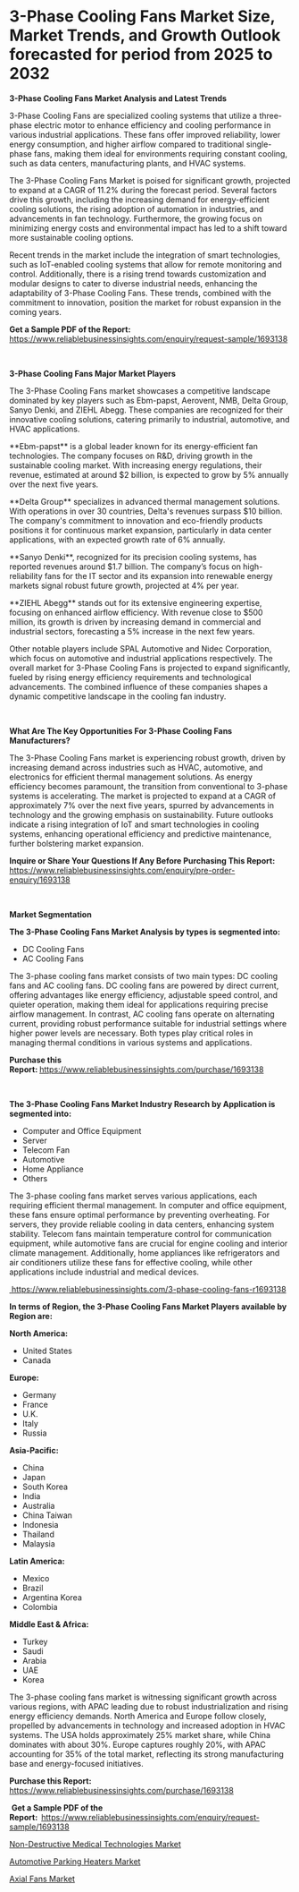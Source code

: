 <p><h1>3-Phase Cooling Fans Market Size, Market Trends, and Growth Outlook forecasted for period from 2025 to 2032</h1></p><p><strong>3-Phase Cooling Fans Market Analysis and Latest Trends</strong></p>
<p><p>3-Phase Cooling Fans are specialized cooling systems that utilize a three-phase electric motor to enhance efficiency and cooling performance in various industrial applications. These fans offer improved reliability, lower energy consumption, and higher airflow compared to traditional single-phase fans, making them ideal for environments requiring constant cooling, such as data centers, manufacturing plants, and HVAC systems.</p><p>The 3-Phase Cooling Fans Market is poised for significant growth, projected to expand at a CAGR of 11.2% during the forecast period. Several factors drive this growth, including the increasing demand for energy-efficient cooling solutions, the rising adoption of automation in industries, and advancements in fan technology. Furthermore, the growing focus on minimizing energy costs and environmental impact has led to a shift toward more sustainable cooling options.</p><p>Recent trends in the market include the integration of smart technologies, such as IoT-enabled cooling systems that allow for remote monitoring and control. Additionally, there is a rising trend towards customization and modular designs to cater to diverse industrial needs, enhancing the adaptability of 3-Phase Cooling Fans. These trends, combined with the commitment to innovation, position the market for robust expansion in the coming years.</p></p>
<p><strong>Get a Sample PDF of the Report:&nbsp;</strong> <a href="https://www.reliablebusinessinsights.com/enquiry/request-sample/1693138?utm_campaign=62&utm_medium=2&utm_source=Github&utm_content=ia&utm_term=08012025&utm_id=3-phase-cooling-fans">https://www.reliablebusinessinsights.com/enquiry/request-sample/1693138</a></p>
<p>&nbsp;</p>
<p><strong>3-Phase Cooling Fans Major Market Players</strong></p>
<p><p>The 3-Phase Cooling Fans market showcases a competitive landscape dominated by key players such as Ebm-papst, Aerovent, NMB, Delta Group, Sanyo Denki, and ZIEHL Abegg. These companies are recognized for their innovative cooling solutions, catering primarily to industrial, automotive, and HVAC applications.</p><p>**Ebm-papst** is a global leader known for its energy-efficient fan technologies. The company focuses on R&D, driving growth in the sustainable cooling market. With increasing energy regulations, their revenue, estimated at around $2 billion, is expected to grow by 5% annually over the next five years.</p><p>**Delta Group** specializes in advanced thermal management solutions. With operations in over 30 countries, Delta's revenues surpass $10 billion. The company's commitment to innovation and eco-friendly products positions it for continuous market expansion, particularly in data center applications, with an expected growth rate of 6% annually.</p><p>**Sanyo Denki**, recognized for its precision cooling systems, has reported revenues around $1.7 billion. The company’s focus on high-reliability fans for the IT sector and its expansion into renewable energy markets signal robust future growth, projected at 4% per year.</p><p>**ZIEHL Abegg** stands out for its extensive engineering expertise, focusing on enhanced airflow efficiency. With revenue close to $500 million, its growth is driven by increasing demand in commercial and industrial sectors, forecasting a 5% increase in the next few years.</p><p>Other notable players include SPAL Automotive and Nidec Corporation, which focus on automotive and industrial applications respectively. The overall market for 3-Phase Cooling Fans is projected to expand significantly, fueled by rising energy efficiency requirements and technological advancements. The combined influence of these companies shapes a dynamic competitive landscape in the cooling fan industry.</p></p>
<p>&nbsp;</p>
<p><strong>What Are The Key Opportunities For 3-Phase Cooling Fans Manufacturers?</strong></p>
<p><p>The 3-Phase Cooling Fans market is experiencing robust growth, driven by increasing demand across industries such as HVAC, automotive, and electronics for efficient thermal management solutions. As energy efficiency becomes paramount, the transition from conventional to 3-phase systems is accelerating. The market is projected to expand at a CAGR of approximately 7% over the next five years, spurred by advancements in technology and the growing emphasis on sustainability. Future outlooks indicate a rising integration of IoT and smart technologies in cooling systems, enhancing operational efficiency and predictive maintenance, further bolstering market expansion.</p></p>
<p><strong>Inquire or Share Your Questions If Any Before Purchasing This Report:</strong> <a href="https://www.reliablebusinessinsights.com/enquiry/pre-order-enquiry/1693138?utm_campaign=62&utm_medium=2&utm_source=Github&utm_content=ia&utm_term=08012025&utm_id=3-phase-cooling-fans">https://www.reliablebusinessinsights.com/enquiry/pre-order-enquiry/1693138</a></p>
<p>&nbsp;</p>
<p><strong>Market Segmentation</strong></p>
<p><strong>The 3-Phase Cooling Fans Market Analysis by types is segmented into:</strong></p>
<p><ul><li>DC Cooling Fans</li><li>AC Cooling Fans</li></ul></p>
<p><p>The 3-phase cooling fans market consists of two main types: DC cooling fans and AC cooling fans. DC cooling fans are powered by direct current, offering advantages like energy efficiency, adjustable speed control, and quieter operation, making them ideal for applications requiring precise airflow management. In contrast, AC cooling fans operate on alternating current, providing robust performance suitable for industrial settings where higher power levels are necessary. Both types play critical roles in managing thermal conditions in various systems and applications.</p></p>
<p><strong>Purchase this Report:&nbsp;</strong><a href="https://www.reliablebusinessinsights.com/purchase/1693138?utm_campaign=62&utm_medium=2&utm_source=Github&utm_content=ia&utm_term=08012025&utm_id=3-phase-cooling-fans">https://www.reliablebusinessinsights.com/purchase/1693138</a></p>
<p>&nbsp;</p>
<p><strong>The 3-Phase Cooling Fans Market Industry Research by Application is segmented into:</strong></p>
<p><ul><li>Computer and Office Equipment</li><li>Server</li><li>Telecom Fan</li><li>Automotive</li><li>Home Appliance</li><li>Others</li></ul></p>
<p><p>The 3-phase cooling fans market serves various applications, each requiring efficient thermal management. In computer and office equipment, these fans ensure optimal performance by preventing overheating. For servers, they provide reliable cooling in data centers, enhancing system stability. Telecom fans maintain temperature control for communication equipment, while automotive fans are crucial for engine cooling and interior climate management. Additionally, home appliances like refrigerators and air conditioners utilize these fans for effective cooling, while other applications include industrial and medical devices.</p></p>
<p><a href="https://www.reliablebusinessinsights.com/3-phase-cooling-fans-r1693138?utm_campaign=62&utm_medium=2&utm_source=Github&utm_content=ia&utm_term=08012025&utm_id=3-phase-cooling-fans">&nbsp;https://www.reliablebusinessinsights.com/3-phase-cooling-fans-r1693138</a></p>
<p><strong>In terms of Region, the 3-Phase Cooling Fans Market Players available by Region are:</strong></p>
<p>
    <p> <strong> North America: </strong>
        <ul>
            <li>United States</li>
            <li>Canada</li>
        </ul>
        </p> 
    <p> <strong> Europe: </strong>
        <ul>
            <li>Germany</li>
            <li>France</li>
            <li>U.K.</li>
            <li>Italy</li>
            <li>Russia</li>
        </ul>
        </p> 
    <p> <strong> Asia-Pacific: </strong>
        <ul>
            <li>China</li>
            <li>Japan</li>
            <li>South Korea</li>
            <li>India</li>
            <li>Australia</li>
            <li>China Taiwan</li>
            <li>Indonesia</li>
            <li>Thailand</li>
            <li>Malaysia</li>
        </ul>
        </p> 
    <p> <strong> Latin America: </strong>
        <ul>
            <li>Mexico</li>
            <li>Brazil</li>
            <li>Argentina Korea</li>
            <li>Colombia</li>
        </ul>
        </p> 
    <p> <strong> Middle East & Africa: </strong>
        <ul>
            <li>Turkey</li>
            <li>Saudi</li>
            <li>Arabia</li>
            <li>UAE</li>
            <li>Korea</li>
        </ul>
    </p>
    </p>
<p><p>The 3-phase cooling fans market is witnessing significant growth across various regions, with APAC leading due to robust industrialization and rising energy efficiency demands. North America and Europe follow closely, propelled by advancements in technology and increased adoption in HVAC systems. The USA holds approximately 25% market share, while China dominates with about 30%. Europe captures roughly 20%, with APAC accounting for 35% of the total market, reflecting its strong manufacturing base and energy-focused initiatives.</p></p>
<p><strong>Purchase this Report: </strong><a href="https://www.reliablebusinessinsights.com/purchase/1693138?utm_campaign=62&utm_medium=2&utm_source=Github&utm_content=ia&utm_term=08012025&utm_id=3-phase-cooling-fans">https://www.reliablebusinessinsights.com/purchase/1693138</a></p>
<p>&nbsp;<strong>Get a Sample PDF of the Report:&nbsp;&nbsp;</strong><a href="https://www.reliablebusinessinsights.com/enquiry/request-sample/1693138?utm_campaign=62&utm_medium=2&utm_source=Github&utm_content=ia&utm_term=08012025&utm_id=3-phase-cooling-fans">https://www.reliablebusinessinsights.com/enquiry/request-sample/1693138</a></p>
<p><strong></strong></p>
<p><p><a href="https://github.com/danikabiele541/Market-Research-Report-List-1/blob/main/non-destructive-medical-technologies-market.md?utm_campaign=62&utm_medium=2&utm_source=Github&utm_content=ia&utm_term=08012025&utm_id=3-phase-cooling-fans">Non-Destructive Medical Technologies Market</a></p><p><a href="https://github.com/jamastodola515/Market-Research-Report-List-1/blob/main/automotive-parking-heaters-market.md?utm_campaign=62&utm_medium=2&utm_source=Github&utm_content=ia&utm_term=08012025&utm_id=3-phase-cooling-fans">Automotive Parking Heaters Market</a></p><p><a href="https://github.com/organophelia8282/Market-Research-Report-List-1/blob/main/axial-fans-market.md?utm_campaign=62&utm_medium=2&utm_source=Github&utm_content=ia&utm_term=08012025&utm_id=3-phase-cooling-fans">Axial Fans Market</a></p></p>